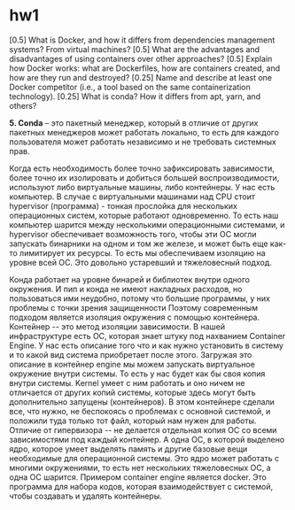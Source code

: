 # hw1
[0.5] What is Docker, and how it differs from dependencies management systems? From virtual machines?
[0.5] What are the advantages and disadvantages of using containers over other approaches?
[0.5] Explain how Docker works: what are Dockerfiles, how are containers created, and how are they run and destroyed?
[0.25] Name and describe at least one Docker competitor (i.e., a tool based on the same containerization technology).
[0.25] What is conda? How it differs from apt, yarn, and others?

**5. Conda** – это пакетный менеджер, который в отличие от других пакетных менеджеров может работать локально, то есть для каждого пользователя может работать независимо и не требовать системных прав. 

Когда есть необходимость более точно зафиксировать зависимости, более точно их изолировать и добиться большей воспроизводимости, используют либо виртуальные машины, либо контейнеры. У нас есть компьютер. В случае с виртуальными машинами над CPU стоит hypervisor (программа) - тонкая прослойка для нескольких операционных систем, которые работают одновременно. То есть наш компьютер шарится между несколькими операционными системами, и hypervisor обеспечивает возможность того, чтобы эти ОС могли запускать бинарники на одном и том же железе, и может быть еще как-то лимитирует их ресурсы. То есть мы обеспечиваем изоляцию на уровне всей ОС. Это довольно устаревший и тяжеловесный подход.

Конда работает на уровне бинарей и библиотек внутри одного окружения. И пип и конда не имеют накладных расходов, но пользоваться ими неудобно, потому что большие программы, у них проблемы с точки зрения защищенности Поэтому современным подходом является изоляция окружения с помощью контейнера. Контейнер -- это метод изоляции зависимости. В нашей инфраструктуре есть ОС, которая знает штуку под нахванием Container Engine. У нас есть описание того что и как нужно установить в систему и то какой вид система приобретает после этого. Загружая это описание в контейнер engine мы можем запускать виртуальное окружение внутри системы. То есть у нас будет как бы своя копия внутри системы. Kernel умеет с ним работать и оно ничем не отличается от других копий системы, которые здесь могут быть дополнительно запущены (контейнеров). В этом контейнере сделали все, что нужно, не беспокоясь о проблемах с основной системой, и положили туда только тот файл, который нам нужен для работы. Отличие от гипервизора -- не делается отдельная копия ОС со всеми зависимостями под каждый контейнер. А одна ОС, в которой выделено ядро, которое умеет выделять память и другие базовые вещи необходимые для операционной системы. Это ядро может работать с многими окружениями, то есть нет нескольких тяжеловесных ОС, а одна ОС шарится. Примером container engine является docker. Это программа для набора кодов, которая взаимодействует с системой, чтобы создавать и удалять контейнеры.
